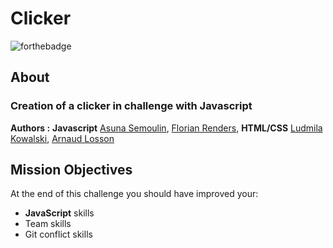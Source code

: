 # Clicker

![forthebadge](https://forthebadge.com/images/badges/made-with-javascript.svg) 

## About

### Creation of a clicker in challenge with Javascript

**Authors :**  **Javascript**
              [Asuna Semoulin](https://github.com/AsunaSemoulin),
              [Florian Renders](https://github.com/Deepyflo),
              **HTML/CSS**
              [Ludmila Kowalski](https://github.com/LudmilaKowalski),
              [Arnaud Losson](https://github.com/ArnaudLosson)

## Mission Objectives

At the end of this challenge you should have improved your:

- **JavaScript** skills
- Team skills
- Git conflict skills
